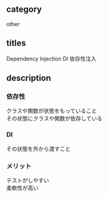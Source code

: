 ## category

other

## titles

Dependency Injection
DI
依存性注入

## description

### 依存性

クラスや関数が状態をもっていること  
その状態にクラスや関数が依存している

### DI

その状態を外から渡すこと

### メリット

テストがしやすい  
柔軟性が高い
